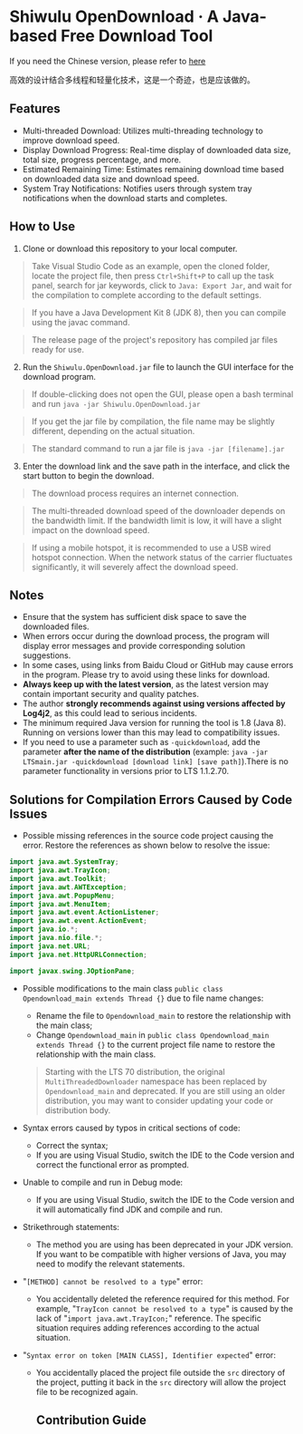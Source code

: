# Shiwulu OpenDownload · A Java-based Free Download Tool

If you need the Chinese version, please refer to [here](/README.md)

高效的设计结合多线程和轻量化技术，这是一个奇迹，也是应该做的。

## Features

- Multi-threaded Download: Utilizes multi-threading technology to improve download speed.
- Display Download Progress: Real-time display of downloaded data size, total size, progress percentage, and more.
- Estimated Remaining Time: Estimates remaining download time based on downloaded data size and download speed.
- System Tray Notifications: Notifies users through system tray notifications when the download starts and completes.

## How to Use

1. Clone or download this repository to your local computer.

> Take Visual Studio Code as an example, open the cloned folder, locate the project file, then press ``Ctrl+Shift+P`` to call up the task panel, search for jar keywords, click to ``Java: Export Jar``, and wait for the compilation to complete according to the default settings.

> If you have a Java Development Kit 8 (JDK 8), then you can compile using the javac command.

> The release page of the project's repository has compiled jar files ready for use.

2. Run the `Shiwulu.OpenDownload.jar` file to launch the GUI interface for the download program.

> If double-clicking does not open the GUI, please open a bash terminal and run ``java -jar Shiwulu.OpenDownload.jar``

> If you get the jar file by compilation, the file name may be slightly different, depending on the actual situation.

> The standard command to run a jar file is ``java -jar [filename].jar``

3. Enter the download link and the save path in the interface, and click the start button to begin the download.

> The download process requires an internet connection.

> The multi-threaded download speed of the downloader depends on the bandwidth limit. If the bandwidth limit is low, it will have a slight impact on the download speed.

> If using a mobile hotspot, it is recommended to use a USB wired hotspot connection. When the network status of the carrier fluctuates significantly, it will severely affect the download speed.

## Notes

- Ensure that the system has sufficient disk space to save the downloaded files.
- When errors occur during the download process, the program will display error messages and provide corresponding solution suggestions.
- In some cases, using links from Baidu Cloud or GitHub may cause errors in the program. Please try to avoid using these links for download.
- **Always keep up with the latest version**, as the latest version may contain important security and quality patches.
- The author **strongly recommends against using versions affected by Log4j2**, as this could lead to serious incidents.
- The minimum required Java version for running the tool is 1.8 (Java 8). Running on versions lower than this may lead to compatibility issues.
- If you need to use a parameter such as ``-quickdownload``, add the parameter **after the name of the distribution** (example: ``java -jar LTSmain.jar -quickdownload [download link] [save path]``).There is no parameter functionality in versions prior to LTS 1.1.2.70.

## Solutions for Compilation Errors Caused by Code Issues

- Possible missing references in the source code project causing the error. Restore the references as shown below to resolve the issue:

```java
import java.awt.SystemTray;
import java.awt.TrayIcon;
import java.awt.Toolkit;
import java.awt.AWTException;
import java.awt.PopupMenu;
import java.awt.MenuItem;
import java.awt.event.ActionListener;
import java.awt.event.ActionEvent;
import java.io.*;
import java.nio.file.*;
import java.net.URL;
import java.net.HttpURLConnection;

import javax.swing.JOptionPane;
```

- Possible modifications to the main class `public class Opendownload_main extends Thread {}` due to file name changes:

  - Rename the file to `Opendownload_main` to restore the relationship with the main class;
  - Change `Opendownload_main` in `public class Opendownload_main extends Thread {}` to the current project file name to restore the relationship with the main class.

  > Starting with the LTS 70 distribution, the original ``MultiThreadedDownloader`` namespace has been replaced by ``Opendownload_main`` and deprecated. If you are still using an older distribution, you may want to consider updating your code or distribution body.
  >
- Syntax errors caused by typos in critical sections of code:

  - Correct the syntax;
  - If you are using Visual Studio, switch the IDE to the Code version and correct the functional error as prompted.
- Unable to compile and run in Debug mode:

  - If you are using Visual Studio, switch the IDE to the Code version and it will automatically find JDK and compile and run.
- Strikethrough statements:

  - The method you are using has been deprecated in your JDK version. If you want to be compatible with higher versions of Java, you may need to modify the relevant statements.
- "`[METHOD] cannot be resolved to a type`" error:

  - You accidentally deleted the reference required for this method. For example, "`TrayIcon cannot be resolved to a type`" is caused by the lack of "`import java.awt.TrayIcon;`" reference. The specific situation requires adding references according to the actual situation.
- "`Syntax error on token [MAIN CLASS], Identifier expected`" error:

  - You accidentally placed the project file outside the `src` directory of the project, putting it back in the `src` directory will allow the project file to be recognized again.
    ## Contribution Guide
